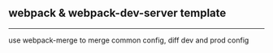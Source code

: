 ## webpack & webpack-dev-server template
---
use webpack-merge to merge common config, diff dev and prod config
